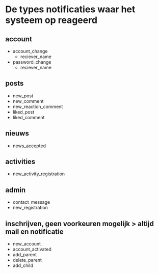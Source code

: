# De types notificaties waar het systeem op reageerd

## account
- account_change
  - reciever_name
- password_change
  - reciever_name

## posts
- new_post
- new_comment
- new_reaction_comment
- liked_post
- liked_comment

## nieuws
- news_accepted

## activities
- new_activity_registration

## admin
- contact_message
- new_registration

## inschrijven, geen voorkeuren mogelijk > altijd mail en notificatie
- new_account
- account_activated
- add_parent
- delete_parent
- add_child
